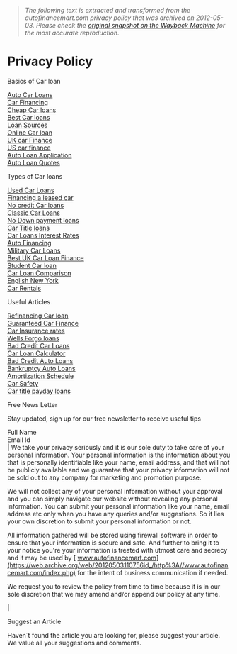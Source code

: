 > *The following text is extracted and transformed from the autofinancemart.com privacy policy that was archived on 2012-05-03. Please check the [original snapshot on the Wayback Machine](https://web.archive.org/web/20120503110756id_/http%3A//www.autofinancemart.com/legal/privacy-policy.php) for the most accurate reproduction.*

# Privacy Policy

Basics of Car loan

[Auto Car Loans](https://web.archive.org/web/20120503110756id_/http%3A//www.autofinancemart.com/car-finance-articles/what-is-car-finance.php)  
[Car Financing](https://web.archive.org/web/20120503110756id_/http%3A//www.autofinancemart.com/car-finance-articles/finance-a-new-car.php)  
[Cheap Car loans](https://web.archive.org/web/20120503110756id_/http%3A//www.autofinancemart.com/car-finance-articles/cheap-car-loans.php)  
[Best Car loans](https://web.archive.org/web/20120503110756id_/http%3A//www.autofinancemart.com/car-finance-articles/best-car-loans.php)  
[Loan Sources](https://web.archive.org/web/20120503110756id_/http%3A//www.autofinancemart.com/car-finance-articles/car-finance-loan.php)  
[Online Car loan](https://web.archive.org/web/20120503110756id_/http%3A//www.autofinancemart.com/car-finance-articles/car-finance-online.php)  
[UK car Finance](https://web.archive.org/web/20120503110756id_/http%3A//www.autofinancemart.com/car-finance-articles/uk-car-finance.php)  
[US car finance](https://web.archive.org/web/20120503110756id_/http%3A//www.autofinancemart.com/car-finance-articles/car-finance-loan-us.php)  
[Auto Loan Application](https://web.archive.org/web/20120503110756id_/http%3A//www.autofinancemart.com/car-finance-articles/auto-loan-application.php)  
[Auto Loan Quotes](https://web.archive.org/web/20120503110756id_/http%3A//www.autofinancemart.com/car-finance-articles/auto-finance-quotes.php)

Types of Car loans

[Used Car Loans](https://web.archive.org/web/20120503110756id_/http%3A//www.autofinancemart.com/car-finance-articles/used-car-loans.php)  
[Financing a leased car](https://web.archive.org/web/20120503110756id_/http%3A//www.autofinancemart.com/car-finance-articles/car-lease-finance.php)  
[No credit Car loans](https://web.archive.org/web/20120503110756id_/http%3A//www.autofinancemart.com/car-finance-articles/no-credit-car-loan.php)  
[Classic Car Loans](https://web.archive.org/web/20120503110756id_/http%3A//www.autofinancemart.com/car-finance-articles/classic-car-loans.php)  
[No Down payment loans](https://web.archive.org/web/20120503110756id_/http%3A//www.autofinancemart.com/car-finance-articles/no-down-payment-car-loan.php)  
[Car Title loans](https://web.archive.org/web/20120503110756id_/http%3A//www.autofinancemart.com/car-finance-articles/car-title-loans.php)  
[Car Loans Interest Rates](https://web.archive.org/web/20120503110756id_/http%3A//www.autofinancemart.com/car-finance-articles/interest-rates-on-car-loans.php)  
[Auto Financing](https://web.archive.org/web/20120503110756id_/http%3A//www.autofinancemart.com/car-finance-articles/auto-finance.php)  
[Military Car Loans](https://web.archive.org/web/20120503110756id_/http%3A//www.autofinancemart.com/car-finance-articles/military-car-loans.php)  
[Best UK Car Loan Finance](https://web.archive.org/web/20120503110756id_/http%3A//www.autofinancemart.com/car-finance-articles/uk-car-loan-finances.php)  
[Student Car loan](https://web.archive.org/web/20120503110756id_/http%3A//www.autofinancemart.com/car-finance-articles/student-car-loans.php)  
[Car Loan Comparison](https://web.archive.org/web/20120503110756id_/http%3A//www.autofinancemart.com/car-finance-articles/compare-car-loan-rates.php)  
[English New York](https://web.archive.org/web/20120503110756id_/http%3A//www.autofinancemart.com/car-finance-articles/english-new-york.php)  
[Car Rentals](https://web.archive.org/web/20120503110756id_/http%3A//www.autofinancemart.com/car-finance-articles/car-rentals.php)

Useful Articles

[Refinancing Car loan](https://web.archive.org/web/20120503110756id_/http%3A//www.autofinancemart.com/car-finance-articles/refinancing-car-loan.php)  
[Guaranteed Car Finance](https://web.archive.org/web/20120503110756id_/http%3A//www.autofinancemart.com/car-finance-articles/guaranteed-car-finance.php)  
[Car Insurance rates](https://web.archive.org/web/20120503110756id_/http%3A//www.autofinancemart.com/car-finance-articles/car-insurance-rates.php)  
[Wells Forgo loans](https://web.archive.org/web/20120503110756id_/http%3A//www.autofinancemart.com/car-finance-articles/wells-fargo-car-loans.php)  
[Bad Credit Car Loans](https://web.archive.org/web/20120503110756id_/http%3A//www.autofinancemart.com/car-finance-articles/bad-credit-car-loans.php)  
[Car Loan Calculator](https://web.archive.org/web/20120503110756id_/http%3A//www.autofinancemart.com/car-finance-articles/car-loan-calculator.php)  
[Bad Credit Auto Loans](https://web.archive.org/web/20120503110756id_/http%3A//www.autofinancemart.com/car-finance-articles/bad-credit-auto-loans.php)  
[Bankruptcy Auto Loans](https://web.archive.org/web/20120503110756id_/http%3A//www.autofinancemart.com/car-finance-articles/auto-loans-bankruptcy.php)  
[Amortization Schedule](https://web.archive.org/web/20120503110756id_/http%3A//www.autofinancemart.com/car-finance-articles/amortization-schedule.php)  
[Car Safety](https://web.archive.org/web/20120503110756id_/http%3A//www.autofinancemart.com/car-finance-articles/car-safety.php)  
[Car title payday loans](https://web.archive.org/web/20120503110756id_/http%3A//www.autofinancemart.com/car-finance-articles/payday-loans.php)

Free News Letter

Stay updated, sign up for our free newsletter to receive useful tips

Full Name  
Email Id  
[]() |  We take your privacy seriously and it is our sole duty to take care of your personal information. Your personal information is the information about you that is personally identifiable like your name, email address, and that will not be publicly available and we guarantee that your privacy information will not be sold out to any company for marketing and promotion purpose.

We will not collect any of your personal information without your approval and you can simply navigate our website without revealing any personal information. You can submit your personal information like your name, email address etc only when you have any queries and/or suggestions. So it lies your own discretion to submit your personal information or not. 

All information gathered will be stored using firewall software in order to ensure that your information is secure and safe. And further to bring it to your notice you're your information is treated with utmost care and secrecy and it may be used by [ www.autofinancemart.com](https://web.archive.org/web/20120503110756id_/http%3A//www.autofinancemart.com/index.php) for the intent of business communication if needed.

We request you to review the policy from time to time because it is in our sole discretion that we may amend and/or append our policy at any time. 

| 

Suggest an Article

Haven´t found the article you are looking for, please suggest your article. We value all your suggestions and comments. [](https://web.archive.org/web/20120503110756id_/http%3A//www.autofinancemart.com/forms/article-suggest.php)
